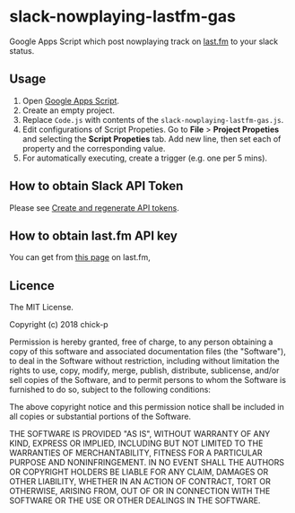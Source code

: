 # slack-nowplaying-lastfm-gas

Google Apps Script which post nowplaying track on [last.fm](https://www.last.fm/) to your slack status.


## Usage
1. Open [Google Apps Script](http://script.google.com/).
2. Create an empty project.
3. Replace `Code.js` with contents of the `slack-nowplaying-lastfm-gas.js`.
4. Edit configurations of Script Propeties. Go to **File** > **Project Propeties** and selecting the **Script Propeties** tab. Add new line, then set each of property and the corresponding value.
5. For automatically executing, create a trigger (e.g. one per 5 mins).

## How to obtain Slack API Token
Please see [Create and regenerate API tokens](https://get.slack.help/hc/en-us/articles/215770388-Create-and-regenerate-API-tokens).

## How to obtain last.fm API key
You can get from [this page](http://www.last.fm/api/account/create) on last.fm,

## Licence

The MIT License.

Copyright (c) 2018 chick-p

Permission is hereby granted, free of charge, to any person obtaining a copy of this software and associated documentation files (the "Software"), to deal in the Software without restriction, including without limitation the rights to use, copy, modify, merge, publish, distribute, sublicense, and/or sell copies of the Software, and to permit persons to whom the Software is furnished to do so, subject to the following conditions:

The above copyright notice and this permission notice shall be included in all copies or substantial portions of the Software.

THE SOFTWARE IS PROVIDED "AS IS", WITHOUT WARRANTY OF ANY KIND, EXPRESS OR IMPLIED, INCLUDING BUT NOT LIMITED TO THE WARRANTIES OF MERCHANTABILITY, FITNESS FOR A PARTICULAR PURPOSE AND NONINFRINGEMENT. IN NO EVENT SHALL THE AUTHORS OR COPYRIGHT HOLDERS BE LIABLE FOR ANY CLAIM, DAMAGES OR OTHER LIABILITY, WHETHER IN AN ACTION OF CONTRACT, TORT OR OTHERWISE, ARISING FROM, OUT OF OR IN CONNECTION WITH THE SOFTWARE OR THE USE OR OTHER DEALINGS IN THE SOFTWARE.

